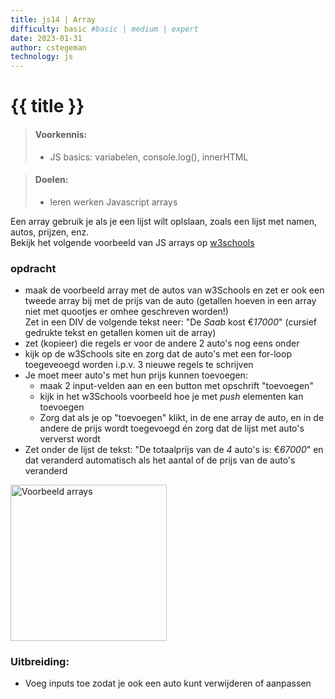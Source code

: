 ```yaml
---
title: js14 | Array
difficulty: basic #basic | medium | expert
date: 2023-01-31
author: cstegeman
technology: js
---
```



# {{ title }}

> #### Voorkennis:  
> * JS basics: variabelen, console.log(), innerHTML

> #### Doelen:  
> * leren werken Javascript arrays

Een array gebruik je als je een lijst wilt oplslaan, zoals een lijst met namen, autos, prijzen, enz.<br>
Bekijk het volgende voorbeeld van JS arrays op [w3schools](https://www.w3schools.com/js/js_arrays.asp)<br>

### opdracht
* maak de voorbeeld array met de autos van w3Schools en zet er ook een tweede array bij met de prijs van de auto (getallen hoeven in een array niet met quootjes er omhee geschreven worden!)<br>
Zet in een DIV de volgende tekst neer: "De <i>Saab</i> kost €<i>17000</i>" (cursief gedrukte tekst en getallen komen uit de array)
* zet (kopieer) die regels er voor de andere 2 auto's nog eens onder
* kijk op de w3Schools site en zorg dat de auto's met een for-loop toegeveoegd worden i.p.v. 3 nieuwe regels te schrijven 
* Je moet meer auto's met hun prijs kunnen toevoegen: 
    * maak 2 input-velden aan en een button met opschrift "toevoegen"
    * kijk in het w3Schools voorbeeld hoe je met <i>push</i> elementen kan toevoegen
    * Zorg dat als je op "toevoegen" klikt, in de ene array de auto, en in de andere de prijs wordt toegevoegd én zorg dat de lijst met auto's ververst wordt
* Zet onder de lijst de tekst: "De totaalprijs van de <i>4</i> auto's is: €<i>67000</i>" en dat veranderd automatisch als het aantal of de prijs van de auto's veranderd

<img src="{{ '/_assets/frontend/js14_base.png' | url }}" alt="Voorbeeld arrays" style="width:250px">


### Uitbreiding:
* Voeg inputs toe zodat je ook een auto kunt verwijderen of aanpassen

